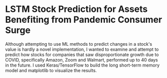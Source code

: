# LSTM Stock Prediction for Assets Benefiting from Pandemic Consumer Surge

Although attempting to use ML methods to predict changes in a stock's value is hardly a novel implementation, I wanted to examine and attempt to predict how stocks for companies that
saw disproportionate growth due to COVID, specifically Amazon, Zoom and Walmart, performed up to 40 days in the future. I used Keras/TensorFlow to build the long short-term memory model
and matplotlib to visualize the results. 
